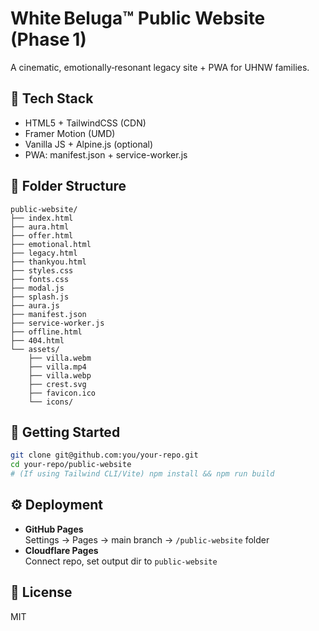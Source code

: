 # White Beluga™ Public Website (Phase 1)

A cinematic, emotionally‑resonant legacy site + PWA for UHNW families.

## 🔹 Tech Stack
- HTML5 + TailwindCSS (CDN)
- Framer Motion (UMD)
- Vanilla JS + Alpine.js (optional)
- PWA: manifest.json + service-worker.js

## 📁 Folder Structure
```
public-website/
├── index.html
├── aura.html
├── offer.html
├── emotional.html
├── legacy.html
├── thankyou.html
├── styles.css
├── fonts.css
├── modal.js
├── splash.js
├── aura.js
├── manifest.json
├── service-worker.js
├── offline.html
├── 404.html
└── assets/
    ├── villa.webm
    ├── villa.mp4
    ├── villa.webp
    ├── crest.svg
    ├── favicon.ico
    └── icons/
```

## 🚀 Getting Started
```bash
git clone git@github.com:you/your-repo.git
cd your-repo/public-website
# (If using Tailwind CLI/Vite) npm install && npm run build
```

## ⚙️ Deployment
- **GitHub Pages**  
  Settings → Pages → main branch → `/public-website` folder
- **Cloudflare Pages**  
  Connect repo, set output dir to `public-website`

## 📄 License
MIT
